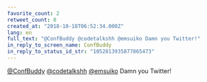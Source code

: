 ```yaml
---
favorite_count: 2
retweet_count: 0
created_at: "2018-10-18T06:52:34.000Z"
lang: en
full_text: "@ConfBuddy @codetalkshh @emsuiko Damn you Twitter!"
in_reply_to_screen_name: ConfBuddy
in_reply_to_status_id_str: "1052813935877865473"
---
```


[@ConfBuddy](https://twitter.com/ConfBuddy)
[@codetalkshh](https://twitter.com/codetalkshh)
[@emsuiko](https://twitter.com/emsuiko) Damn you Twitter!
